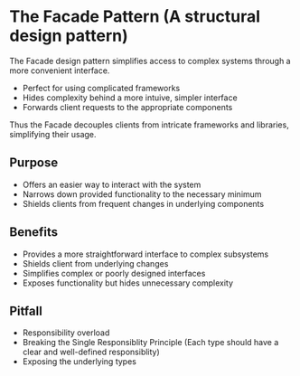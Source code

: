 # The Facade Pattern (A structural design pattern)

The Facade design pattern simplifies access to complex systems through a more convenient interface.
* Perfect for using complicated frameworks
* Hides complexity behind a more intuive, simpler interface
* Forwards client requests to the appropriate components

Thus the Facade decouples clients from intricate frameworks and libraries, simplifying their usage.

## Purpose
* Offers an easier way to interact with the system
* Narrows down provided functionality to the necessary minimum
* Shields clients from frequent changes in underlying components

## Benefits
* Provides a more straightforward interface to complex subsystems
* Shields client from underlying changes
* Simplifies complex or poorly designed interfaces
* Exposes functionality but hides unnecessary complexity


## Pitfall
* Responsibility overload
* Breaking the Single Responsiblity Principle (Each type should have a clear and well-defined responsiblity)
* Exposing the underlying types

